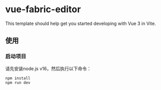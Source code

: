 # vue-fabric-editor

This template should help get you started developing with Vue 3 in Vite.

## 使用

### 启动项目
请先安装node.js v16，然后执行以下命令：

```
npm install
npm run dev
```
